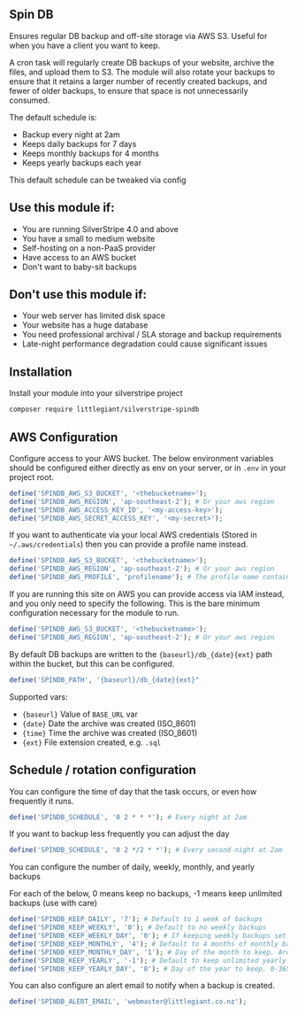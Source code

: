 ## Spin DB

Ensures regular DB backup and off-site storage via AWS S3. Useful for when you have a client you want to keep.

A cron task will regularly create DB backups of your website, archive the files, and upload them to S3. The module
will also rotate your backups to ensure that it retains a larger number of recently created backups,
and fewer of older backups, to ensure that space is not unnecessarily consumed.

The default schedule is:

 - Backup every night at 2am
 - Keeps daily backups for 7 days
 - Keeps monthly backups for 4 months
 - Keeps yearly backups each year
 
This default schedule can be tweaked via config

## Use this module if:

 - You are running SilverStripe 4.0 and above
 - You have a small to medium website
 - Self-hosting on a non-PaaS provider
 - Have access to an AWS bucket
 - Don't want to baby-sit backups
 
## Don't use this module if:

 - Your web server has limited disk space 
 - Your website has a huge database
 - You need professional archival / SLA storage and backup requirements
 - Late-night performance degradation could cause significant issues
 
## Installation

Install your module into your silverstripe project

```bash
composer require littlegiant/silverstripe-spindb
```

## AWS Configuration

Configure access to your AWS bucket. The below environment variables should be configured either directly
as env on your server, or in `.env` in your project root.

```php
define('SPINDB_AWS_S3_BUCKET', '<thebucketname>');
define('SPINDB_AWS_REGION', 'ap-southeast-2'); # Or your aws region
define('SPINDB_AWS_ACCESS_KEY_ID', '<my-access-key>');
define('SPINDB_AWS_SECRET_ACCESS_KEY', '<my-secret>');
```

If you want to authenticate via your local AWS credentials (Stored in `~/.aws/credentials`) then
you can provide a profile name instead.

```php
define('SPINDB_AWS_S3_BUCKET', '<thebucketname>');
define('SPINDB_AWS_REGION', 'ap-southeast-2'); # Or your aws region
define('SPINDB_AWS_PROFILE', 'profilename'); # The profile name containing your authentication credentials. Can be `default`
```

If you are running this site on AWS you can provide access via IAM instead, and you only need to
specify the following. This is the bare minimum configuration necessary for the module to run.

```php
define('SPINDB_AWS_S3_BUCKET', '<thebucketname>');
define('SPINDB_AWS_REGION', 'ap-southeast-2'); # Or your aws region
```

By default DB backups are written to the `{baseurl}/db_{date}{ext}` path within the bucket, but this can be configured.

```php
define('SPINDB_PATH', '{baseurl}/db_{date}{ext}"
```

Supported vars:
 - `{baseurl}` Value of `BASE_URL` var
 - `{date}` Date the archive was created (ISO_8601)
 - `{time}` Time the archive was created (ISO_8601)
 - `{ext}` File extension created, e.g. `.sql`

## Schedule / rotation configuration

You can configure the time of day that the task occurs, or even how frequently it runs.

```php
define('SPINDB_SCHEDULE', '0 2 * * *'); # Every night at 2am
```

If you want to backup less frequently you can adjust the day

```php
define('SPINDB_SCHEDULE', '0 2 */2 * *'); # Every second night at 2am
```

You can configure the number of daily, weekly, monthly, and yearly backups

For each of the below, 0 means keep no backups, -1 means keep unlimited backups (use with care)

```php
define('SPINDB_KEEP_DAILY', '7'); # Default to 1 week of backups
define('SPINDB_KEEP_WEEKLY', '0'); # Default to no weekly backups
define('SPINDB_KEEP_WEEKLY_DAY', '0'); # If keeping weekly backups set the day of the week to keep (0/7 = sunday, 1 = monday, etc).
define('SPINDB_KEEP_MONTHLY', '4'); # Default to 4 months of monthly backups
define('SPINDB_KEEP_MONTHLY_DAY', '1'); # Day of the month to keep. Archaic 1-based index sorry.
define('SPINDB_KEEP_YEARLY', '-1'); # Default to keep unlimited yearly backups.
define('SPINDB_KEEP_YEARLY_DAY', '0'); # Day of the year to keep. 0-365. (0 is Jan 1)
```

You can also configure an alert email to notify when a backup is created.

```php
define('SPINDB_ALERT_EMAIL', 'webmaster@littlegiant.co.nz');
```
